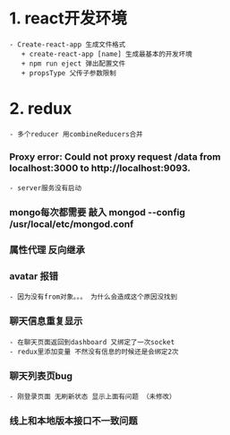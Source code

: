 # 1. react开发环境
    - Create-react-app 生成文件格式
       + create-react-app [name] 生成最基本的开发坏境
       + npm run eject 弹出配置文件
       + propsType 父传子参数限制
# 2. redux
    - 多个reducer 用combineReducers合并

### Proxy error: Could not proxy request /data from localhost:3000 to http://localhost:9093.
    - server服务没有启动

### mongo每次都需要 敲入 mongod --config /usr/local/etc/mongod.conf

### 属性代理 反向继承

### avatar 报错
    - 因为没有from对象。。。 为什么会造成这个原因没找到

### 聊天信息重复显示
    - 在聊天页面返回到dashboard 又绑定了一次socket
    - redux里添加变量 不然没有信息的时候还是会绑定2次

### 聊天列表页bug
    - 刚登录页面 无刷新状态 显示上面有问题 （未修改）

### 线上和本地版本接口不一致问题

